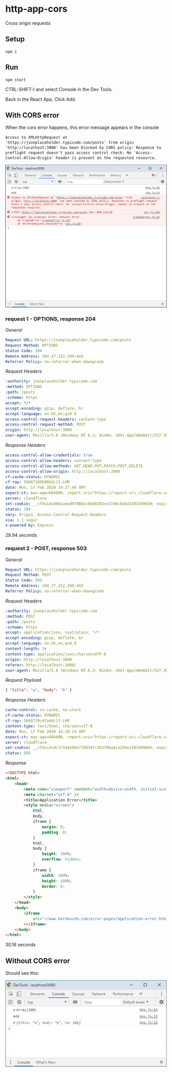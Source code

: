 # http-app-cors

Cross origin requests

## Setup

```
npm i
```

## Run

```
npm start
```

CTRL-SHIFT-I and select Console in the Dev Tools.

Back in the React App, Click Add.

## With CORS error

When the cors error happens, this error message appears in the console

```
Access to XMLHttpRequest at 'https://jsonplaceholder.typicode.com/posts' from origin 'http://localhost:3000' has been blocked by CORS policy: Response to preflight request doesn't pass access control check: No 'Access-Control-Allow-Origin' header is present on the requested resource.
```

![Alt text](actual_result.jpg?raw=true "Actual Result")

### request 1 - OPTIONS, response 204

_General_

```yaml
Request URL: https://jsonplaceholder.typicode.com/posts
Request Method: OPTIONS
Status Code: 204
Remote Address: 104.27.152.209:443
Referrer Policy: no-referrer-when-downgrade
```

_Request Headers_

```yaml
:authority: jsonplaceholder.typicode.com
:method: OPTIONS
:path: /posts
:scheme: https
accept: */*
accept-encoding: gzip, deflate, br
accept-language: en-US,en;q=0.9
access-control-request-headers: content-type
access-control-request-method: POST
origin: http://localhost:3000
user-agent: Mozilla/5.0 (Windows NT 6.2; Win64; x64) AppleWebKit/537.36 (KHTML, like Gecko) Chrome/65.0.3325.181 Safari/537.36
```

_Response Headers_

```yaml
access-control-allow-credentials: true
access-control-allow-headers: content-type
access-control-allow-methods: GET,HEAD,PUT,PATCH,POST,DELETE
access-control-allow-origin: http://localhost:3000
cf-cache-status: DYNAMIC
cf-ray: 566871006966dc1f-LHR
date: Mon, 17 Feb 2020 14:27:44 GMT
expect-ct: max-age=604800, report-uri="https://report-uri.cloudflare.com/cdn-cgi/beacon/expect-ct"
server: cloudflare
set-cookie: __cfduid=d681aeed9780b1c9b40202ce1196c016d1581949639; expires=Wed, 18-Mar-20 14:27:19 GMT; path=/; domain=.typicode.com; HttpOnly; SameSite=Lax
status: 204
vary: Origin, Access-Control-Request-Headers
via: 1.1 vegur
x-powered-by: Express
```

29.94 seconds

### request 2 - POST, response 503

_General_

```yaml
Request URL: https://jsonplaceholder.typicode.com/posts
Request Method: POST
Status Code: 503
Remote Address: 104.27.152.209:443
Referrer Policy: no-referrer-when-downgrade
```

_Request Headers_

```yaml
:authority: jsonplaceholder.typicode.com
:method: POST
:path: /posts
:scheme: https
accept: application/json, text/plain, */*
accept-encoding: gzip, deflate, br
accept-language: en-US,en;q=0.9
content-length: 24
content-type: application/json;charset=UTF-8
origin: http://localhost:3000
referer: http://localhost:3000/
user-agent: Mozilla/5.0 (Windows NT 6.2; Win64; x64) AppleWebKit/537.36 (KHTML, like Gecko) Chrome/65.0.3325.181 Safari/537.36
```

_Request Payload_

```json
{ "title": "a", "body": "b" }
```

_Response Headers_

```yaml
cache-control: no-cache, no-store
cf-cache-status: DYNAMIC
cf-ray: 5668719c4faddc1f-LHR
content-type: text/html; charset=utf-8
date: Mon, 17 Feb 2020 14:28:14 GMT
expect-ct: max-age=604800, report-uri="https://report-uri.cloudflare.com/cdn-cgi/beacon/expect-ct"
server: cloudflare
set-cookie: __cfduid=dc7c54a568e718934fc36379ba4ca25be1581949664; expires=Wed, 18-Mar-20 14:27:44 GMT; path=/; domain=.typicode.com; HttpOnly; SameSite=Lax
status: 503
```

_Response_

```html
<!DOCTYPE html>
<html>
    <head>
        <meta name="viewport" content="width=device-width, initial-scale=1" />
        <meta charset="utf-8" />
        <title>Application Error</title>
        <style media="screen">
            html,
            body,
            iframe {
                margin: 0;
                padding: 0;
            }
            html,
            body {
                height: 100%;
                overflow: hidden;
            }
            iframe {
                width: 100%;
                height: 100%;
                border: 0;
            }
        </style>
    </head>
    <body>
        <iframe
            src="//www.herokucdn.com/error-pages/application-error.html"
        ></iframe>
    </body>
</html>
```

30.16 seconds

## Without CORS error

Should see this:

![Alt text](expected_result.jpg?raw=true "Expected Result")
